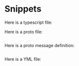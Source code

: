 # Snippets

Here is a typescript file:

<!-- @code ./src/test.ts -->

Here is a proto file:

<!-- @code ./src/test.proto -->
```
```

Here is a proto message definition:

<!-- @code ./src/test.proto#Bar -->
```
```

Here is a YML file:

<!-- @code ./ridoculous.yml -->
